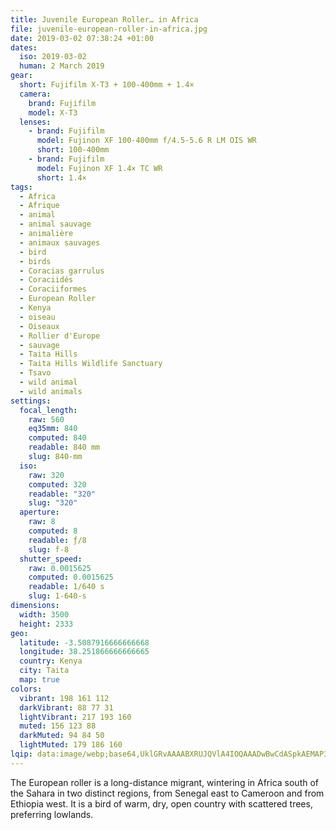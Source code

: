 ```yaml
---
title: Juvenile European Roller… in Africa
file: juvenile-european-roller-in-africa.jpg
date: 2019-03-02 07:38:24 +01:00
dates:
  iso: 2019-03-02
  human: 2 March 2019
gear:
  short: Fujifilm X-T3 + 100-400mm + 1.4×
  camera:
    brand: Fujifilm
    model: X-T3
  lenses:
    - brand: Fujifilm
      model: Fujinon XF 100-400mm f/4.5-5.6 R LM OIS WR
      short: 100-400mm
    - brand: Fujifilm
      model: Fujinon XF 1.4× TC WR
      short: 1.4×
tags:
  - Africa
  - Afrique
  - animal
  - animal sauvage
  - animalière
  - animaux sauvages
  - bird
  - birds
  - Coracias garrulus
  - Coraciidés
  - Coraciiformes
  - European Roller
  - Kenya
  - oiseau
  - Oiseaux
  - Rollier d'Europe
  - sauvage
  - Taita Hills
  - Taita Hills Wildlife Sanctuary
  - Tsavo
  - wild animal
  - wild animals
settings:
  focal_length:
    raw: 560
    eq35mm: 840
    computed: 840
    readable: 840 mm
    slug: 840-mm
  iso:
    raw: 320
    computed: 320
    readable: "320"
    slug: "320"
  aperture:
    raw: 8
    computed: 8
    readable: ƒ/8
    slug: f-8
  shutter_speed:
    raw: 0.0015625
    computed: 0.0015625
    readable: 1/640 s
    slug: 1-640-s
dimensions:
  width: 3500
  height: 2333
geo:
  latitude: -3.5087916666666668
  longitude: 38.251866666666665
  country: Kenya
  city: Taita
  map: true
colors:
  vibrant: 198 161 112
  darkVibrant: 88 77 31
  lightVibrant: 217 193 160
  muted: 156 123 88
  darkMuted: 94 84 50
  lightMuted: 179 186 160
lqip: data:image/webp;base64,UklGRvAAAABXRUJQVlA4IOQAAADwBwCdASpkAEMAP3Gqyl00t6gzLbRJmvAuCWUDsB5D1RYe5u+iVx4jwLJWfamEQBruaqE3UZdfY8xQF3yqLb6fEzMz1hgEb8AA8WD4SZiMNGE538tmQ5IVN912f9oSM73eYb8p5bntrfIZeQtaK+MvHngcuCAj1MZnzmHrkSlS+97Gu+TEWjOFvsN2yMY8ZpY49DhDM1Q+nQCx6UZ18zFfUvOQ/BupycS3tPxoT8plDQk4CS3Ok6lDyITrfy2bVDTHeSfJC5b2S/7yV017fmE4twsqhkM6pAvt4wO5BSAcVF9DwAA=
---
```


The European roller is a long-distance migrant, wintering in Africa south of the Sahara in two distinct regions, from Senegal east to Cameroon and from Ethiopia west. It is a bird of warm, dry, open country with scattered trees, preferring lowlands.
